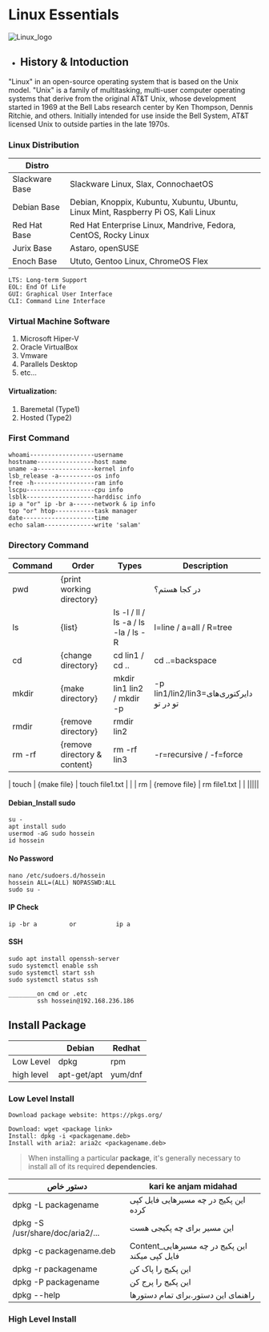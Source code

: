 # Linux Essentials
![Linux_logo](/Workspace/Linux/linux-logo.png)


* ## History & Intoduction

"Linux" in an open-source operating system that is based on the Unix model. "Unix" is a family of multitasking, multi-user computer operating systems that derive from the original AT&T Unix, whose development started in 1969 at the Bell Labs research center by Ken Thompson, Dennis Ritchie, and others. Initially intended for use inside the Bell System, AT&T licensed Unix to outside parties in the late 1970s.


### Linux Distribution
| Distro         |                                                                                    |
| -------------- | ---------------------------------------------------------------------------------- |
| Slackware Base | Slackware Linux, Slax, ConnochaetOS                                                |
| Debian Base    | Debian, Knoppix, Kubuntu, Xubuntu, Ubuntu, Linux Mint, Raspberry Pi OS, Kali Linux |
| Red Hat Base   | Red Hat Enterprise Linux, Mandrive, Fedora, CentOS, Rocky Linux                    |
| Jurix Base     | Astaro, openSUSE                                                                   |
| Enoch Base     | Ututo, Gentoo Linux, ChromeOS Flex                                                 |


```
LTS: Long-term Support
EOL: End Of Life
GUI: Graphical User Interface
CLI: Command Line Interface
```


### Virtual Machine Software
1. Microsoft Hiper-V
2. Oracle VirtualBox
3. Vmware
4. Parallels Desktop
5. etc...


#### Virtualization:
1. Baremetal (Type1)
2. Hosted (Type2)


### First Command
```
whoami------------------username
hostname----------------host name
uname -a----------------kernel info
lsb_release -a----------os info
free -h-----------------ram info
lscpu-------------------cpu info
lsblk-------------------harddisc info
ip a "or" ip -br a------network & ip info
top "or" htop-----------task manager
date--------------------time
echo salam--------------write 'salam'
```

### Directory Command
| Command | Order                        | Types                               | Description                               |
|---------|------------------------------|-------------------------------------|-------------------------------------------|
| pwd     | {print working directory}    |                                     | در کجا هستم؟                             |
| ls      | {list}                       | ls -l / ll / ls -a / ls -la / ls -R | l=line / a=all / R=tree                   |
| cd      | {change directory}           | cd lin1 / cd ..                     | cd ..=backspace                           | 
| mkdir   | {make directory}             | mkdir lin1 lin2 / mkdir -p          | -p lin1/lin2/lin3=دایرکتوری‌های تو در تو |
| rmdir   | {remove directory}           | rmdir lin2                          |                                           |
| rm -rf  | {remove directory & content} | rm -rf lin3                         | -r=recursive / -f=force                   |




| touch   | {make file}                  | touch file1.txt                     |                                           |
| rm      | {remove file}                | rm file1.txt                        |                                           |
|||||


































#### Debian_Install sudo
```
su -
apt install sudo
usermod -aG sudo hossein
id hossein
```
#### No Password
```
nano /etc/sudoers.d/hossein
hossein ALL=(ALL) NOPASSWD:ALL
sudo su -
```
#### IP Check
```
ip -br a         or           ip a
```
#### SSH
```
sudo apt install openssh-server
sudo systemctl enable ssh
sudo systemctl start ssh
sudo systemctl status ssh

________on cmd or .etc
        ssh hossein@192.168.236.186
```



## Install Package

|            | Debian        | Redhat        |
| ---------- | ------------  | ------------- |
| Low Level  | dpkg          | rpm           |
| high level | apt-get/apt   | yum/dnf       |

### Low Level Install
```
Download package website: https://pkgs.org/

Download: wget <package link>
Install: dpkg -i <packagename.deb>
Install with aria2: aria2c <packagename.deb>
```
>When installing a particular **package**, it's generally necessary to install all of its required **dependencies**.

| دستور خاص                       | kari ke anjam midahad                             |
| -------------------------------- | ------------------------------------------------- |
| dpkg -L packagename              | این پکیج در چه مسیرهایی فایل کپی کرده          |
| dpkg -S /usr/share/doc/aria2/... | این مسیر برای چه پکیجی هست                      |
| dpkg -c packagename.deb          | Content_این پکیج در چه مسیرهایی فایل کپی میکند |
| dpkg -r packagename              | این پکیج را پاک کن                               |
| dpkg -P packagename              | این پکیج را پرج کن                               |
| dpkg --help                      | راهنمای این دستور.برای تمام دستورها            |

### High Level Install

